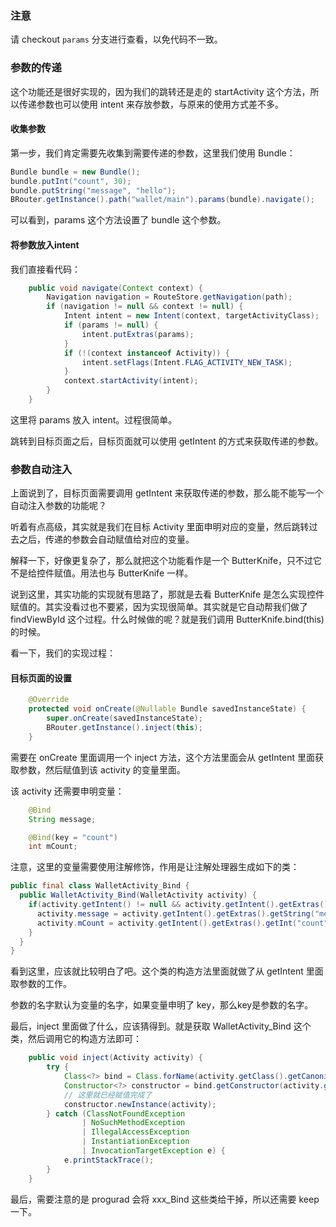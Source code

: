  

### 注意
请 checkout `params` 分支进行查看，以免代码不一致。



### 参数的传递

这个功能还是很好实现的，因为我们的跳转还是走的 startActivity 这个方法，所以传递参数也可以使用 intent 来存放参数，与原来的使用方式差不多。

#### 收集参数

第一步，我们肯定需要先收集到需要传递的参数，这里我们使用 Bundle：

```java
Bundle bundle = new Bundle();
bundle.putInt("count", 30);
bundle.putString("message", "hello");
BRouter.getInstance().path("wallet/main").params(bundle).navigate();
```

可以看到，params 这个方法设置了 bundle 这个参数。

#### 将参数放入intent

我们直接看代码：

```java
    public void navigate(Context context) {
        Navigation navigation = RouteStore.getNavigation(path);
        if (navigation != null && context != null) {
            Intent intent = new Intent(context, targetActivityClass);
            if (params != null) {
                intent.putExtras(params);
            }
            if (!(context instanceof Activity)) {
                intent.setFlags(Intent.FLAG_ACTIVITY_NEW_TASK);
            }
            context.startActivity(intent);
        }
    }
```

这里将 params 放入 intent。过程很简单。

跳转到目标页面之后，目标页面就可以使用 getIntent 的方式来获取传递的参数。



### 参数自动注入

上面说到了，目标页面需要调用 getIntent 来获取传递的参数，那么能不能写一个自动注入参数的功能呢？

听着有点高级，其实就是我们在目标 Activity 里面申明对应的变量，然后跳转过去之后，传递的参数会自动赋值给对应的变量。

解释一下，好像更复杂了，那么就把这个功能看作是一个 ButterKnife，只不过它不是给控件赋值。用法也与 ButterKnife 一样。

说到这里，其实功能的实现就有思路了，那就是去看 ButterKnife 是怎么实现控件赋值的。其实没看过也不要紧，因为实现很简单。其实就是它自动帮我们做了 findViewById 这个过程。什么时候做的呢？就是我们调用 ButterKnife.bind(this) 的时候。

看一下，我们的实现过程：

#### 目标页面的设置

```java
    @Override
    protected void onCreate(@Nullable Bundle savedInstanceState) {
        super.onCreate(savedInstanceState);
        BRouter.getInstance().inject(this);
    }
```

需要在 onCreate 里面调用一个 inject 方法，这个方法里面会从 getIntent 里面获取参数，然后赋值到该 activity 的变量里面。

该 activity 还需要申明变量：

```java
	@Bind
    String message;

    @Bind(key = "count")
    int mCount;
```

注意，这里的变量需要使用注解修饰，作用是让注解处理器生成如下的类：

```java
public final class WalletActivity_Bind {
  public WalletActivity_Bind(WalletActivity activity) {
    if(activity.getIntent() != null && activity.getIntent().getExtras() != null) {
      activity.message = activity.getIntent().getExtras().getString("message");
      activity.mCount = activity.getIntent().getExtras().getInt("count");
    }
  }
}
```

看到这里，应该就比较明白了吧。这个类的构造方法里面就做了从 getIntent 里面取参数的工作。

参数的名字默认为变量的名字，如果变量申明了 key，那么key是参数的名字。

最后，inject 里面做了什么，应该猜得到。就是获取 WalletActivity_Bind 这个类，然后调用它的构造方法即可：

```java
    public void inject(Activity activity) {
        try {
            Class<?> bind = Class.forName(activity.getClass().getCanonicalName() + "_Bind");
            Constructor<?> constructor = bind.getConstructor(activity.getClass());
            // 这里就已经赋值完成了
            constructor.newInstance(activity);
        } catch (ClassNotFoundException
                | NoSuchMethodException
                | IllegalAccessException
                | InstantiationException
                | InvocationTargetException e) {
            e.printStackTrace();
        }
    }
```



最后，需要注意的是 progurad 会将 xxx_Bind 这些类给干掉，所以还需要 keep 一下。